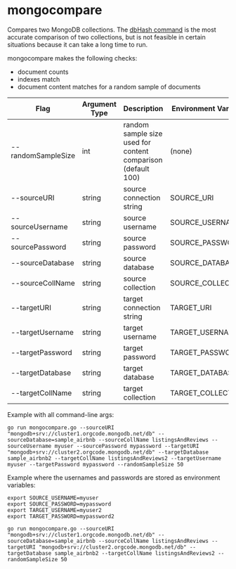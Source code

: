 # mongocompare
Compares two MongoDB collections. The [dbHash command](https://docs.mongodb.com/manual/reference/command/dbHash/) is the most accurate comparison of two collections, but is not feasible in certain situations because it can take a long time to run. 

mongocompare makes the following checks:

* document counts
* indexes match
* document content matches for a random sample of documents



|   Flag     |  Argument Type  |  Description    |  Environment Variable    |
| ---------- | --------------- | --------------- | ------------------------ |    
| --randomSampleSize | int | random sample size used for content comparison (default 100) | (none) |
| --sourceURI | string | source connection string | SOURCE_URI |
| --sourceUsername | string | source username | SOURCE_USERNAME |
| --sourcePassword | string | source password | SOURCE_PASSWORD |
| --sourceDatabase | string | source database | SOURCE_DATABASE |
| --sourceCollName | string | source collection | SOURCE_COLLECTION |
| --targetURI | string | target connection string | TARGET_URI |
| --targetUsername | string | target username | TARGET_USERNAME |
| --targetPassword | string | target password | TARGET_PASSWORD |
| --targetDatabase | string | target database | TARGET_DATABASE |
| --targetCollName | string | target collection | TARGET_COLLECTION |


Example with all command-line args:

```
go run mongocompare.go --sourceURI "mongodb+srv://cluster1.orgcode.mongodb.net/db" --sourceDatabase=sample_airbnb --sourceCollName listingsAndReviews --sourceUsername myuser --sourcePassword mypassword --targetURI "mongodb+srv://cluster2.orgcode.mongodb.net/db" --targetDatabase sample_airbnb2 --targetCollName listingsAndReviews2 --targetUsername myuser --targetPassword mypassword --randomSampleSize 50
```

Example where the usernames and passwords are stored as environment variables:

```
export SOURCE_USERNAME=myuser
export SOURCE_PASSWORD=mypassword
export TARGET_USERNAME=myuser2
export TARGET_PASSWORD=mypassword2

go run mongocompare.go --sourceURI "mongodb+srv://cluster1.orgcode.mongodb.net/db" --sourceDatabase=sample_airbnb --sourceCollName listingsAndReviews --targetURI "mongodb+srv://cluster2.orgcode.mongodb.net/db" --targetDatabase sample_airbnb2 --targetCollName listingsAndReviews2 --randomSampleSize 50
```
